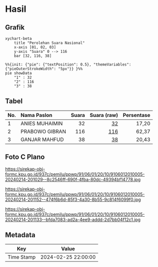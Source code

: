 # Hasil

## Grafik

```mermaid
xychart-beta
    title "Perolehan Suara Nasional"
    x-axis [01, 02, 03]
    y-axis "Suara" 0 --> 116
    bar [32, 116, 38]
```

```mermaid
%%{init: {"pie": {"textPosition": 0.5}, "themeVariables": {"pieOuterStrokeWidth": "5px"}} }%%
pie showData
    "1" : 32
    "2" : 116
    "3" : 38
```

## Tabel

| No. | Nama Paslon    | Suara | Suara (raw) | Persentase |
|:--- |:-------------- | -----:| -----------:| ----------:|
| 1   | ANIES MUHAIMIN | 32    | [32][p-1]   | 17,20      |
| 2   | PRABOWO GIBRAN | 116   | [116][p-2]  | 62,37      |
| 3   | GANJAR MAHFUD  | 38    | [38][p-3]   | 20,43      |


[p-1]: https://github.com/gigit-pemilu/pemilu-2024/blob/main/pilpres/hitung-suara/sub/91-papua/sub/06-biak-numfor/sub/01-biak-kota/sub/2010-inggiri/sub/005-tps/sub/paslon-1.txt
[p-2]: https://github.com/gigit-pemilu/pemilu-2024/blob/main/pilpres/hitung-suara/sub/91-papua/sub/06-biak-numfor/sub/01-biak-kota/sub/2010-inggiri/sub/005-tps/sub/paslon-2.txt
[p-3]: https://github.com/gigit-pemilu/pemilu-2024/blob/main/pilpres/hitung-suara/sub/91-papua/sub/06-biak-numfor/sub/01-biak-kota/sub/2010-inggiri/sub/005-tps/sub/paslon-3.txt

## Foto C Plano

https://sirekap-obj-formc.kpu.go.id/937c/pemilu/ppwp/91/06/01/20/10/9106012010005-20240214-201029--8c2546ff-690f-4fba-80dc-49394bf14778.jpg

https://sirekap-obj-formc.kpu.go.id/937c/pemilu/ppwp/91/06/01/20/10/9106012010005-20240214-201152--474f6b6d-85f3-4a30-8b55-9c814f6099f0.jpg

https://sirekap-obj-formc.kpu.go.id/937c/pemilu/ppwp/91/06/01/20/10/9106012010005-20240214-201133--bfda7083-ad2a-4ee9-addd-2d7bb04f12c1.jpg


## Metadata

| Key        | Value               |
| ---------- | ------------------- |
| Time Stamp | 2024-02-25 22:00:00 |



